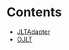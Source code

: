 

# Contents
- [JLTAdapter](JLTAdapter.sol/contract.JLTAdapter.md)
- [OJLT](OJLT.sol/contract.OJLT.md)
